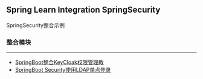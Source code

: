 Spring Learn Integration SpringSecurity
---

SpringSecurity整合示例

### 整合模块
---

 - [SpringBoot整合KeyCloak权限管理教](security-keycloak/DOC.md)
 - [SpringBoot Security使用LDAP单点登录](security-ldap/DOC.md)
